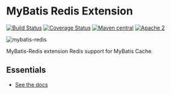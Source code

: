 MyBatis Redis Extension
=========================

[![Build Status](https://travis-ci.org/mybatis/redis-cache.svg?branch=master)](https://travis-ci.org/mybatis/redis-cache)
[![Coverage Status](https://coveralls.io/repos/mybatis/redis-cache/badge.svg?branch=master&service=github)](https://coveralls.io/github/mybatis/redis-cache?branch=master)
[![Maven central](https://maven-badges.herokuapp.com/maven-central/org.mybatis.caches/mybatis-redis/badge.svg)](https://maven-badges.herokuapp.com/maven-central/org.mybatis.caches/mybatis-redis)
[![Apache 2](http://img.shields.io/badge/license-Apache%202-red.svg)](http://www.apache.org/licenses/LICENSE-2.0)

![mybatis-redis](http://mybatis.github.io/images/mybatis-logo.png)

MyBatis-Redis extension Redis support for MyBatis Cache.

Essentials
----------

* [See the docs](http://mybatis.github.io/redis-cache/)